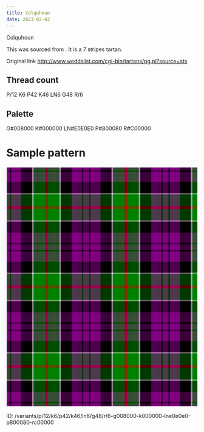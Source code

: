 ```yaml
---
title: Colquhoun
date: 2023-02-02
---
```

Colquhoun

This was sourced from <no value>.  It is a 7 stripes tartan.

Original link http://www.weddslist.com/cgi-bin/tartans/pg.pl?source=sts

## Thread count
P/12 K6 P42 K46 LN6 G48 R/6

## Palette
G#008000 K#000000 LN#E0E0E0 P#800080 R#C00000

# Sample pattern

![Tartan detail](tartan.png "P/12 K6 P42 K46 LN6 G48 R/6 tartan")

ID: /variants/p/12/k6/p42/k46/ln6/g48/r/6-g008000-k000000-lne0e0e0-p800080-rc00000